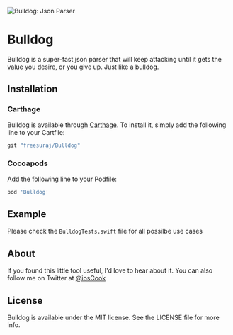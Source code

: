 ![Bulldog: Json Parser](https://raw.githubusercontent.com/freesuraj/Bulldog/master/Assets/Bulldog.png)

# Bulldog
Bulldog is a super-fast json parser that will keep attacking until it gets the value you desire, or you give up. Just like a bulldog.

## Installation

### Carthage
Bulldog is available through [Carthage](https://github.com/Carthage/Carthage). To install
it, simply add the following line to your Cartfile:

```ruby
git "freesuraj/Bulldog"
```

### Cocoapods
Add the following line to your Podfile:
```ruby
pod 'Bulldog'
```

## Example

Please check the `BulldogTests.swift` file for all possilbe use cases

## About

If you found this little tool useful, I'd love to hear about it. You can also follow me on Twitter at [@iosCook](https://twitter.com/ioscook)


## License

Bulldog is available under the MIT license. See the LICENSE file for more info.


